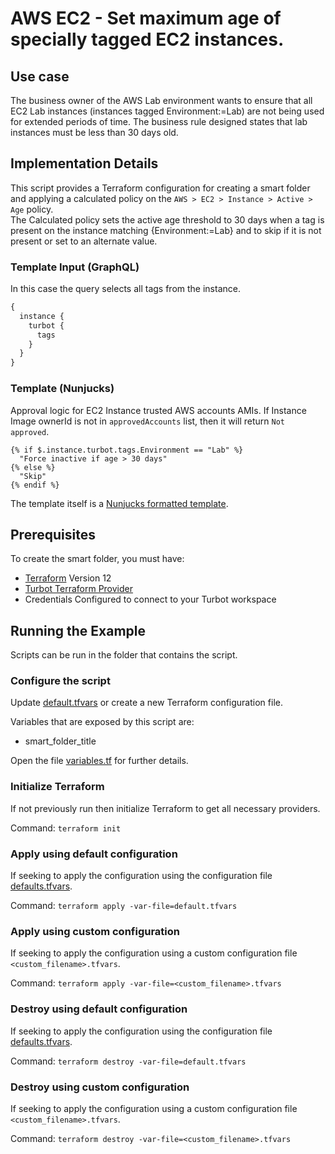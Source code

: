 # AWS EC2 - Set maximum age of specially tagged EC2 instances.

## Use case

The business owner of the AWS Lab environment wants to ensure that all EC2 Lab instances 
(instances tagged Environment:=Lab) are not being used for extended periods of time. 
The business rule designed states that lab instances must be less than 30 days old.

## Implementation Details

This script provides a Terraform configuration for creating a smart folder and applying a calculated policy on the 
`AWS > EC2 > Instance > Active > Age` policy.  
The Calculated policy sets the active age threshold to 30 days when a tag is present on the instance matching 
{Environment:=Lab} and to skip if it is not present or set to an alternate value.

### Template Input (GraphQL)

In this case the query selects all tags from the instance.

```graphql
{
  instance {
    turbot {
      tags
    }
  }
}
```

### Template (Nunjucks)

Approval logic for EC2 Instance trusted AWS accounts AMIs.
If Instance Image ownerId is not in `approvedAccounts` list, then it will return `Not approved`.

```nunjucks
{% if $.instance.turbot.tags.Environment == "Lab" %}
  "Force inactive if age > 30 days"
{% else %}
  "Skip"
{% endif %}
```

The template itself is a [Nunjucks formatted template](https://mozilla.github.io/nunjucks/templating.html).

## Prerequisites

To create the smart folder, you must have:

- [Terraform](https://www.terraform.io) Version 12
- [Turbot Terraform Provider](https://turbot.com/v5/docs/reference/terraform)
- Credentials Configured to connect to your Turbot workspace

## Running the Example

Scripts can be run in the folder that contains the script.

### Configure the script

Update [default.tfvars](default.tfvars) or create a new Terraform configuration file.

Variables that are exposed by this script are:

- smart_folder_title

Open the file [variables.tf](variables.tf) for further details.

### Initialize Terraform

If not previously run then initialize Terraform to get all necessary providers.

Command: `terraform init`

### Apply using default configuration

If seeking to apply the configuration using the configuration file [defaults.tfvars](defaults.tfvars).

Command: `terraform apply -var-file=default.tfvars`

### Apply using custom configuration

If seeking to apply the configuration using a custom configuration file `<custom_filename>.tfvars`.

Command: `terraform apply -var-file=<custom_filename>.tfvars`

### Destroy using default configuration

If seeking to apply the configuration using the configuration file [defaults.tfvars](defaults.tfvars).

Command: `terraform destroy -var-file=default.tfvars`

### Destroy using custom configuration

If seeking to apply the configuration using a custom configuration file `<custom_filename>.tfvars`.

Command: `terraform destroy -var-file=<custom_filename>.tfvars`
